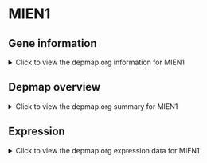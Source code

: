 <h1>MIEN1</h1>

<h2>Gene information</h2>
<details>
  <summary>Click to view the depmap.org information for MIEN1</summary>
  <p><a href="https://depmap.org/portal/gene/MIEN1?tab=about" target="_BLANK">Open page in a new tab...</a></p>
  <iframe src="https://depmap.org/portal/gene/MIEN1?tab=about" style="border:none;width:100%;height:800px"></iframe>
</details>

<h2>Depmap overview</h2>
<details>
  <summary>Click to view the depmap.org summary for MIEN1</summary>
  <p><a href="https://depmap.org/portal/gene/MIEN1?tab=overview" target="_BLANK">Open page in a new tab...</a></p>
  <iframe src="https://depmap.org/portal/gene/MIEN1?tab=overview" style="border:none;width:100%;height:800px"></iframe>
</details>

<h2>Expression</h2>
<details>
  <summary>Click to view the depmap.org expression data for MIEN1</summary>
  <p><a href="https://depmap.org/portal/gene/MIEN1?tab=characterization" target="_BLANK">Open page in a new tab...</a></p>
  <iframe src="https://depmap.org/portal/gene/MIEN1?tab=characterization" style="border:none;width:100%;height:800px"></iframe>
</details>


<!--
<h2>Reactome Pathway diagram</h2>
<details>
  <summary>Click to view the Reactome pathway for MIEN1</summary>
  <p><a href="PURL" target="_BLANK">Open page in a new tab...</a></p>
  PNAME
</details>
-->


